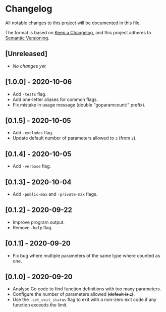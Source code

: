 # Changelog

All notable changes to this project will be documented in this file.

The format is based on [Keep a Changelog], and this project adheres to [Semantic
Versioning].

## [Unreleased]

- _No changes yet_

## [1.0.0] - 2020-10-06

- Add `-tests` flag.
- Add one-letter aliases for common flags.
- Fix mistake in usage message (double "goparamcount:" prefix).

## [0.1.5] - 2020-10-05

- Add `-excludes` flag.
- Update default number of parameters allowed to `3` (from `2`).

## [0.1.4] - 2020-10-05

- Add `-verbose` flag.

## [0.1.3] - 2020-10-04

- Add `-public-max` and `-private-max` flags.

## [0.1.2] - 2020-09-22

- Improve program output.
- Remove `-help` flag.

## [0.1.1] - 2020-09-20

- Fix bug where multiple parameters of the same type where counted as one.

## [0.1.0] - 2020-09-20

- Analyse Go code to find function definitions with too many parameters.
- Configure the number of parameters allowed ~~(default is `2`)~~.
- Use the `-set_exit_status` flag to exit with a non-zero exit code if any
  function exceeds the limit.

[keep a changelog]: https://keepachangelog.com/en/1.0.0/
[semantic versioning]: https://semver.org/spec/v2.0.0.html
